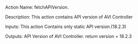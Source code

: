 Action Name:
    fetchAPIVersion.

Description:
	This action contains API version of AVI Controller

Inputs:
    This action Contains only static API version.(18.2.3) 

Outputs:
    API Version of AVI Controller.
    return version = 18.2.3